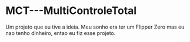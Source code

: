 # MCT---MultiControleTotal
Um projeto que eu tive a ideia. Meu sonho era ter um Flipper Zero mas eu nao tenho dinheiro, entao eu fiz esse projeto.
